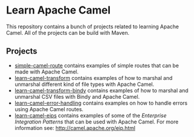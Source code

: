 
# Learn Apache Camel
This repository contains a bunch of projects related to learning Apache Camel. All of the projects can be build with Maven.

## Projects
 - [simple-camel-route](https://github.com/SanderTrap/learn-apache-camel/tree/master/simple-camel-route "simple-camel-route") contains examples of simple routes that can be made with Apache Camel.
 - [learn-camel-transform](https://github.com/SanderTrap/learn-apache-camel/tree/master/learn-camel-transform "learn-camel-transform") contains examples of how to marshal and unmarshal different kind of file types with Apache Camel.
 - [learn-camel-transform-bindy](https://github.com/SanderTrap/learn-apache-camel/tree/master/learn-camel-transform-bindy "learn-camel-transform-bindy") contains examples of how to marshal and unmarshal CSV files with Bindy and Apache Camel.
 - [learn-camel-error-handling](https://github.com/SanderTrap/learn-apache-camel/tree/master/learn-camel-error-handling "learn-camel-error-handling") contains examples on how to handle errors using Apache Camel routes.
 - [learn-camel-eips](https://github.com/SanderTrap/learn-apache-camel/tree/master/learn-camel-eips "learn-camel-eips") contains examples of some of the *Enterprise Integration Patterns* that can be used with Apache Camel. For more information see: http://camel.apache.org/eip.html
